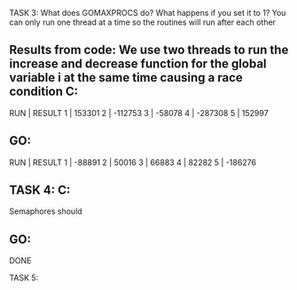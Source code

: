 TASK 3:
What does GOMAXPROCS do? What happens if you set it to 1?
You can only run one thread at a time so the routines will run after each other 

Results from code:
We use two threads to run the increase and decrease function for the global variable i at the same time causing a race condition
C:
------------
RUN | RESULT 
1   | 153301
2   | -112753
3   | -58078
4   | -287308
5   | 152997

GO:
------------
RUN | RESULT 
1   | -88891
2   | 50016
3   | 66883
4   | 82282
5   | -186276



TASK 4:
C:
------------
Semaphores should 


GO:
------------
DONE

TASK 5:
